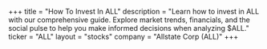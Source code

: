 +++
title = "How To Invest In ALL"
description = "Learn how to invest in ALL with our comprehensive guide. Explore market trends, financials, and the social pulse to help you make informed decisions when analyzing $ALL."
ticker = "ALL"
layout = "stocks"
company = "Allstate Corp (ALL)"
+++

